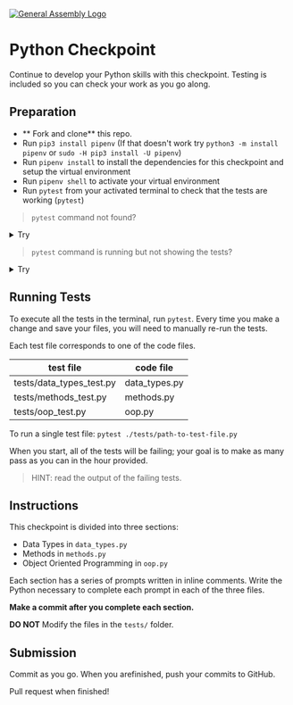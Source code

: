 [![General Assembly Logo](https://camo.githubusercontent.com/1a91b05b8f4d44b5bbfb83abac2b0996d8e26c92/687474703a2f2f692e696d6775722e636f6d2f6b6538555354712e706e67)](https://generalassemb.ly/education/software-engineering-immersive/boston)

# Python Checkpoint

Continue to develop your Python skills with this checkpoint. Testing is included so you can check your work as you go along.

## Preparation

- ** Fork and clone** this repo.
- Run `pip3 install pipenv` (If that doesn't work try `python3 -m install pipenv` or `sudo -H pip3 install -U pipenv`)
- Run `pipenv install` to install the dependencies for this checkpoint and setup
    the virtual environment 
- Run `pipenv shell` to activate your virtual environment
- Run `pytest` from your activated terminal to check that the tests are working (`pytest`)

> `pytest` command not found?

<details>
<summary>Try</summary>

**While in the virtual environment:**
```
pip3 install --user pipenv
```

</details>

> `pytest` command is running but not showing the tests?

<details>
<summary>Try</summary>

**While in the virtual environment:**
```
pip3 install pip-review
```
**Then**
```
pip-review --local --interactive
```
    
If it asks you to update your dependencies, respond with yes!
    
</details>

## Running Tests

To execute all the tests in the terminal, run `pytest`. Every time you make a change and
save your files, you will need to manually re-run the tests.

Each test file corresponds to one of the code files.

| test file | code file | 
| ----------| ----------|
| tests/data_types_test.py | data_types.py |
| tests/methods_test.py | methods.py |
| tests/oop_test.py | oop.py |

To run a single test file: `pytest ./tests/path-to-test-file.py`

When you start, all of the tests will be failing; your goal is to make as many
pass as you can in the hour provided.

> HINT: read the output of the failing tests.

## Instructions

This checkpoint is divided into three sections:

- Data Types in `data_types.py`
- Methods in `methods.py`
- Object Oriented Programming in `oop.py`

Each section has a series of prompts written in inline comments. Write the
Python necessary to complete each prompt in each of the three files.

**Make a commit after you complete each section.**

**DO NOT** Modify the files in the `tests/` folder.

## Submission

Commit as you go. When you arefinished, push your commits to GitHub.

Pull request when finished!
